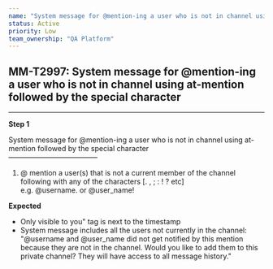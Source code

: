 ```yaml
---
name: "System message for @mention-ing a user who is not in channel using at-mention followed by the special character"
status: Active
priority: Low
team_ownership: "QA Platform"
---
```


## MM-T2997: System message for @mention-ing a user who is not in channel using at-mention followed by the special character

---

**Step 1**

System message for @mention-ing a user who is not in channel using at-mention followed by the special character\
–––––––––––––––––––––––––

1. @ mention a user(s) that is not a current member of the channel following with any of the characters \[. , ; : ! ? etc]\
   e.g. @username. or @user\_name!

**Expected**

- Only visible to you" tag is next to the timestamp
- System message includes all the users not currently in the channel:\
  "@username and @user\_name did not get notified by this mention because they are not in the channel. Would you like to add them to this private channel? They will have access to all message history."
